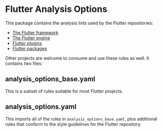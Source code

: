 # Flutter Analysis Options

This package contains the analysis lints used by the Flutter repositories:

- [The Flutter framework](https://github.com/flutter/flutter)
- [The Flutter engine](https://github.com/flutter/engine)
- [Flutter plugins](https://github.com/flutter/plugins)
- [Flutter packages](https://github.com/flutter/packages)

Other projects are welcome to consume and use these rules as well. It contains
two files:

## analysis_options_base.yaml

This is a subset of rules suitable for most Flutter projects.

## analysis_options.yaml

This imports all of the rules in `analysis_options_base.yaml`, plus additional
rules that conform to the style guidelines for the Flutter repository.